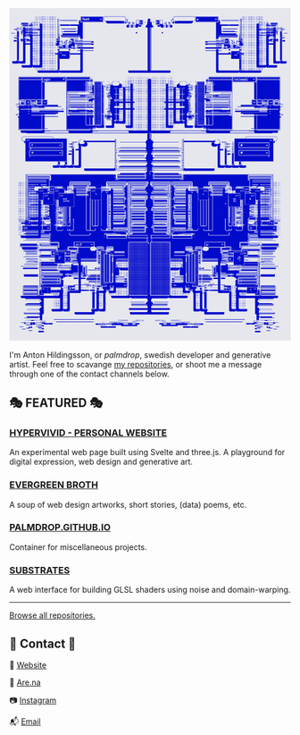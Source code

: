 ![Evergreen broth - banner image](/img/banner.png)

I'm Anton Hildingsson, or *palmdrop*, swedish developer and generative artist. Feel free to scavange [my repositories](https://github.com/palmdrop?tab=repositories), or shoot me a message through one of the contact channels below.

## :performing_arts: FEATURED :performing_arts:

### [HYPERVIVID - PERSONAL WEBSITE](https://github.com/palmdrop/hypervivid)
An experimental web page built using Svelte and three.js. A playground for digital expression, web design and generative art.

### [EVERGREEN BROTH](https://github.com/palmdrop/evergreen-broth)
A soup of web design artworks, short stories, (data) poems, etc.

### [PALMDROP.GITHUB.IO](https://github.com/palmdrop/palmdrop.github.io)
Container for miscellaneous projects.

### [SUBSTRATES](https://github.com/palmdrop/substrates)
A web interface for building GLSL shaders using noise and domain-warping.

***

[Browse all repositories.](https://github.com/palmdrop?tab=repositories)

## :trumpet: Contact :trumpet:
:moyai: [Website](https://palmdrop.site)

:seedling: [Are.na](https://are.na/palmdrop)

:camera: [Instagram](https://www.instagram.com/palmdrop/)

:mailbox_with_mail: [Email](mailto:anton@exlex.se)
